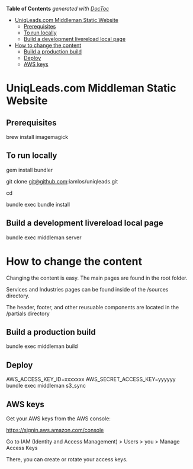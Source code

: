 **Table of Contents**  *generated with [DocToc](http://doctoc.herokuapp.com/)*

- [UniqLeads.com Middleman Static Website](#)
	- [Prerequisites](#)
	- [To run locally](#)
	- [Build a development livereload local page](#)
- [How to change the content](#)
	- [Build a production build](#)
	- [Deploy](#)
	- [AWS keys](#)
	

# UniqLeads.com Middleman Static Website	
## Prerequisites

brew install imagemagick

## To run locally

gem install bundler

git clone git@github.com:iamlos/uniqleads.git

cd 

bundle exec bundle install

## Build a development livereload local page

bundle exec middleman server

# How to change the content
Changing the content is easy. The main pages are found in the root folder. 

Services and Industries pages can be found inside of the /sources directory.

The header, footer, and other reusuable components are located in the /partials directory

## Build a production build

bundle exec middleman build

## Deploy

AWS_ACCESS_KEY_ID=xxxxxxx AWS_SECRET_ACCESS_KEY=yyyyyy bundle exec middleman s3_sync


## AWS keys

Get your AWS keys from the AWS console:

https://signin.aws.amazon.com/console

Go to IAM (Identity and Access Management) > Users > you > Manage Access Keys

There, you can create or rotate your access keys.

